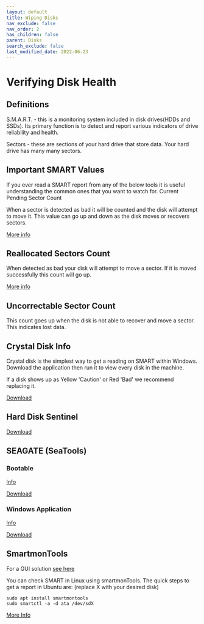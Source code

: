 ```yaml
---
layout: default
title: Wiping Disks
nav_exclude: false
nav_order: 2
has_children: false
parent: Disks
search_exclude: false
last_modified_date: 2022-06-23
---
```


# Verifying Disk Health
## Definitions

S.M.A.R.T. - this is a monitoring system included in disk drives(HDDs and SSDs). Its primary function is to detect and report various indicators of drive reliability and health.

Sectors - these are sections of your hard drive that store data. Your hard drive has many many sectors.

## Important SMART Values

If you ever read a SMART report from any of the below tools it is useful understanding the common ones that you want to watch for.
Current Pending Sector Count

When a sector is detected as bad it will be counted and the disk will attempt to move it. This value can go up and down as the disk moves or recovers sectors.

[More info](https://harddrivegeek.com/current-pending-sector-count/)

## Reallocated Sectors Count

When detected as bad your disk will attempt to move a sector. If it is moved successfully this count will go up.

[More info](https://harddrivegeek.com/reallocated-sector-count/)

## Uncorrectable Sector Count

This count goes up when the disk is not able to recover and move a sector. This indicates lost data.

## Crystal Disk Info

Crystal disk is the simplest way to get a reading on SMART within Windows. Download the application then run it to view every disk in the machine.

If a disk shows up as Yellow 'Caution' or Red 'Bad' we recommend replacing it.

[Download](https://osdn.net/frs/redir.php?m=acc&f=crystaldiskinfo%2F74490%2FCrystalDiskInfo8_10_0.zip)

## Hard Disk Sentinel

[Download](https://www.hdsentinel.com/download.php)

## SEAGATE (SeaTools)

### Bootable
[Info](https://www.seagate.com/manuals/software/seatools-bootable/introduction/)

[Download](https://www.seagate.com/files/old-support-files/seatools/USBbootSetup-SeaToolsBootable.zip)

### Windows Application

[Info](https://www.seagate.com/files/www-content/support-content/downloads/seatools/_shared/downloads/pdf/SeaTools-for-windows-en-us.pdf)

[Download](https://www.seagate.com/files/old-support-files/seatools/USBbootSetup-SeaToolsBootable.zip)

## SmartmonTools

For a GUI solution [see here](https://rtech.support/books/troubleshooting-with-a-live-session/page/checking-the-health-of-disks)

You can check SMART in Linux using smartmonTools. The quick steps to get a report in Ubuntu are: (replace X with your desired disk)

```
sudo apt install smartmontools
sudo smartctl -a -d ata /dev/sdX
```

[More Info](https://help.ubuntu.com/community/Smartmontools)
